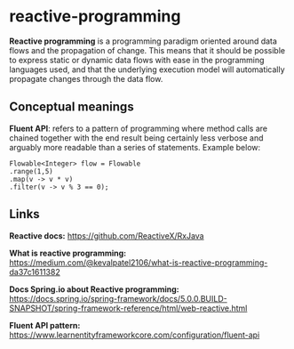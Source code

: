 # reactive-programming
**Reactive programming** is a programming paradigm oriented around data flows and the propagation of change. This means that it should be possible to express static or dynamic data flows with ease in the programming languages used, and that the underlying execution model will automatically propagate changes through the data flow.

## Conceptual meanings

**Fluent API**: refers to a pattern of programming where method calls are chained together with the end result being certainly      less   verbose and arguably more readable than a series of statements. Example below:

```
Flowable<Integer> flow = Flowable
.range(1,5)
.map(v -> v * v)
.filter(v -> v % 3 == 0);
```


## Links

**Reactive docs:** https://github.com/ReactiveX/RxJava

**What is reactive programming:** https://medium.com/@kevalpatel2106/what-is-reactive-programming-da37c1611382

**Docs Spring.io about Reactive programming:** https://docs.spring.io/spring-framework/docs/5.0.0.BUILD-SNAPSHOT/spring-framework-reference/html/web-reactive.html

**Fluent API pattern:** https://www.learnentityframeworkcore.com/configuration/fluent-api
